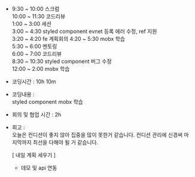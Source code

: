 - 9:30 ~ 10:00 스크럼 <br/>
  10:00 ~ 11:30 코드리뷰 <br/>
  1:00 ~ 3:00 세션 <br/>
  3:00 ~ 4:30 styled component evnet 등록 에러 수정, ref 지원 <br/>
  3:20 ~ 4:20 fe 계획회의
  4:20 ~ 5:30 mobx 학습  
  5:30 ~ 6:00 멘토링  
  6:00 ~ 7:00 코드리뷰  
  8:30 ~ 10:30 styled component 버그 수정  
  12:00 ~ 2:00 mobx 학습
  <br/>
- 코딩시간 : 10h 10m
- 코딩내용 :  
  styled component
  mobx 학습
- 회의 및 협업 시간 : 2h
- 회고 : <br/>
  오늘은 컨디션이 좋지 않아 집중을 많이 못한거 같습니다. 컨디션 관리에 신경써 마지막까지 최선을 다해야 될 거 같습니다.

  [ 내일 계획 세우기 ]

  - 데모 및 api 연동
